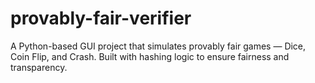 # provably-fair-verifier
A Python-based GUI project that simulates provably fair games — Dice, Coin Flip, and Crash. Built with hashing logic to ensure fairness and transparency.
